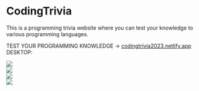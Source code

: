 # CodingTrivia
This is a programming trivia website where you can test your knowledge to various programming languages.

TEST YOUR PROGRAMMING KNOWLEDGE -> [codingtrivia2023.netlify.app](https://codingtrivia2023.netlify.app/)<br>
DESKTOP:

<img src="https://i.ibb.co/cw1fLjC/image.png"><br>
<img src="https://i.ibb.co/DkQmYMF/image.png"><br>
<img src="https://i.ibb.co/CQbPNTs/image.png"><br>
<img src="https://i.ibb.co/tXhbtq7/image.png"><br>
